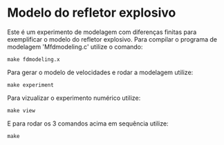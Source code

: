 # Modelo do refletor explosivo

Este é um experimento de modelagem com diferenças finitas para exemplificar o modelo do refletor explosivo.
Para compilar o programa de modelagem 'Mfdmodeling.c' utilize o comando:

```
make fdmodeling.x
```

Para gerar o modelo de velocidades e rodar a modelagem utilize:

```
make experiment
```

Para vizualizar o experimento numérico utilize:

```
make view
```

E para rodar os 3 comandos acima em sequência utilize:

```
make
```
